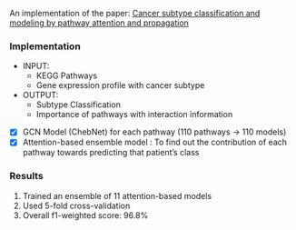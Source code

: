 An implementation of the paper: [Cancer subtype classification and modeling by pathway attention and propagation](https://academic.oup.com/bioinformatics/article-abstract/36/12/3818/5811233?redirectedFrom=fulltext)

### Implementation
* INPUT:
  - KEGG Pathways
  - Gene expression profile with cancer subtype 
* OUTPUT:
  - Subtype Classification
  - Importance of pathways with interaction information 
 
- [x] GCN Model (ChebNet) for each pathway (110 pathways -> 110 models) 
- [x] Attention-based ensemble model : To find out the contribution of each pathway towards predicting that patient’s class 

### Results
1. Trained an ensemble of 11 attention-based models
2. Used 5-fold cross-validation
3. Overall f1-weighted score:
96.8%



